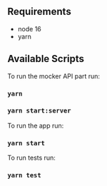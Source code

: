 ## Requirements

* node 16
* yarn

## Available Scripts

To run the mocker API part run:

### `yarn`
### `yarn start:server`

To run the app run:

### `yarn start`

To run tests run:

### `yarn test`
